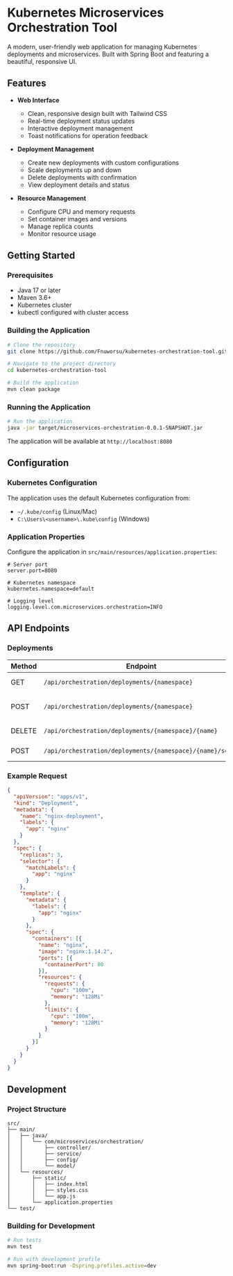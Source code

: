 # Kubernetes Microservices Orchestration Tool

A modern, user-friendly web application for managing Kubernetes deployments and microservices. Built with Spring Boot and featuring a beautiful, responsive UI.


## Features

- **Web Interface**
  - Clean, responsive design built with Tailwind CSS
  - Real-time deployment status updates
  - Interactive deployment management
  - Toast notifications for operation feedback

- **Deployment Management**
  - Create new deployments with custom configurations
  - Scale deployments up and down
  - Delete deployments with confirmation
  - View deployment details and status

- **Resource Management**
  - Configure CPU and memory requests
  - Set container images and versions
  - Manage replica counts
  - Monitor resource usage

## Getting Started

### Prerequisites

- Java 17 or later
- Maven 3.6+
- Kubernetes cluster
- kubectl configured with cluster access

### Building the Application

```bash
# Clone the repository
git clone https://github.com/Fnuworsu/kubernetes-orchestration-tool.git

# Navigate to the project directory
cd kubernetes-orchestration-tool

# Build the application
mvn clean package
```

### Running the Application

```bash
# Run the application
java -jar target/microservices-orchestration-0.0.1-SNAPSHOT.jar
```

The application will be available at `http://localhost:8080`

## Configuration

### Kubernetes Configuration

The application uses the default Kubernetes configuration from:
- `~/.kube/config` (Linux/Mac)
- `C:\Users\<username>\.kube\config` (Windows)

### Application Properties

Configure the application in `src/main/resources/application.properties`:

```properties
# Server port
server.port=8080

# Kubernetes namespace
kubernetes.namespace=default

# Logging level
logging.level.com.microservices.orchestration=INFO
```

## API Endpoints

### Deployments

| Method | Endpoint | Description |
|--------|----------|-------------|
| GET | `/api/orchestration/deployments/{namespace}` | List all deployments |
| POST | `/api/orchestration/deployments/{namespace}` | Create a new deployment |
| DELETE | `/api/orchestration/deployments/{namespace}/{name}` | Delete a deployment |
| POST | `/api/orchestration/deployments/{namespace}/{name}/scale` | Scale a deployment |

### Example Request

```json
{
  "apiVersion": "apps/v1",
  "kind": "Deployment",
  "metadata": {
    "name": "nginx-deployment",
    "labels": {
      "app": "nginx"
    }
  },
  "spec": {
    "replicas": 3,
    "selector": {
      "matchLabels": {
        "app": "nginx"
      }
    },
    "template": {
      "metadata": {
        "labels": {
          "app": "nginx"
        }
      },
      "spec": {
        "containers": [{
          "name": "nginx",
          "image": "nginx:1.14.2",
          "ports": [{
            "containerPort": 80
          }],
          "resources": {
            "requests": {
              "cpu": "100m",
              "memory": "128Mi"
            },
            "limits": {
              "cpu": "100m",
              "memory": "128Mi"
            }
          }
        }]
      }
    }
  }
}
```

## Development

### Project Structure

```
src/
├── main/
│   ├── java/
│   │   └── com/microservices/orchestration/
│   │       ├── controller/
│   │       ├── service/
│   │       ├── config/
│   │       └── model/
│   └── resources/
│       ├── static/
│       │   ├── index.html
│       │   ├── styles.css
│       │   └── app.js
│       └── application.properties
└── test/
```

### Building for Development

```bash
# Run tests
mvn test

# Run with development profile
mvn spring-boot:run -Dspring.profiles.active=dev
``` 
